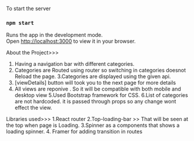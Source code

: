 To start the server
### `npm start`

Runs the app in the development mode.\
Open [http://localhost:3000](http://localhost:3000) to view it in your browser.

About the Project>>>
1. Having a navigation bar with different categories.
2. Categories are Routed using router so switching in categories doesnot Reload the page.
3.Categories are displayed using the given api.
4. [viewDetails] button will took you to the next page for more details
4. All views are reponive . So it will be compatible with both mobile and desktop view
5.Used Bootstrap framework for CSS.
6.List of categories are not hardcoded. it is passed through props so any change wont effect the view.


Libraries used>>>
1.React router
2.Top-loading-bar >> That will be seen at the top when page is Loading.
3.Spinner as a components that shows a loading spinner.
4. Framer for adding transition in routes